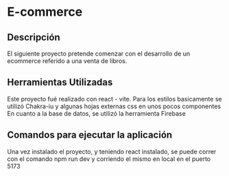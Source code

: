 # E-commerce

## Descripción
El siguiente proyecto pretende comenzar con el desarrollo de un ecommerce referido a una venta de libros.

## Herramientas Utilizadas
Este proyecto fué realizado con react - vite.
Para los estilos basicamente se utilizó Chakra-iu y algunas hojas externas css en unos pocos componentes
En cuanto a la base de datos, se utilizó la herramienta Firebase

## Comandos para ejecutar la aplicación
Una vez instalado el proyecto, y teniendo react instalado, se puede correr con el comando
npm run dev y corriendo el mismo en local en el puerto 5173

